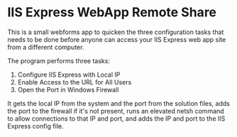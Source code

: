 # IIS Express WebApp Remote Share

This is a small webforms app to quicken the three configuration tasks that needs to be done before anyone can access your IIS Express web app site from a different computer.

The program performs three tasks:

1. Configure IIS Express with Local IP
2. Enable Access to the URL for All Users
3. Open the Port in Windows Firewall

It gets the local IP from the system and the port from the solution files, adds the port to the firewall if it's not present, runs an elevated netsh command to allow connections to that IP and port, and adds the IP and port to the IIS Express config file.